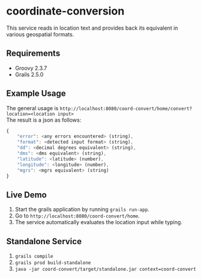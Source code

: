 # coordinate-conversion
This service reads in location text and provides back its equivalent in various geospatial formats. 


## Requirements
* Groovy 2.3.7
* Grails 2.5.0


## Example Usage
The general usage is `http://localhost:8080/coord-convert/home/convert?location=<location input>` <br>
The result is a json as follows:
```javascript
{
	"error": <any errors encountered> (string),
	"format": <detected input format> (string),
	"dd": <decimal degrees equivalent> (string),
	"dms": <dms equivalent> (string),
	"latitude": <latitude> (number),
	"longitude": <longitude> (number),
	"mgrs": <mgrs equivalent> (string)
}
```


## Live Demo
1. Start the grails application by running `grails run-app`.
2. Go to `http://localhost:8080/coord-convert/home`.
3. The service automatically evaluates the location input while typing.

## Standalone Service
1. `grails compile`
2. `grails prod build-standalone`
3. `java -jar coord-convert/target/standalone.jar context=coord-convert`

